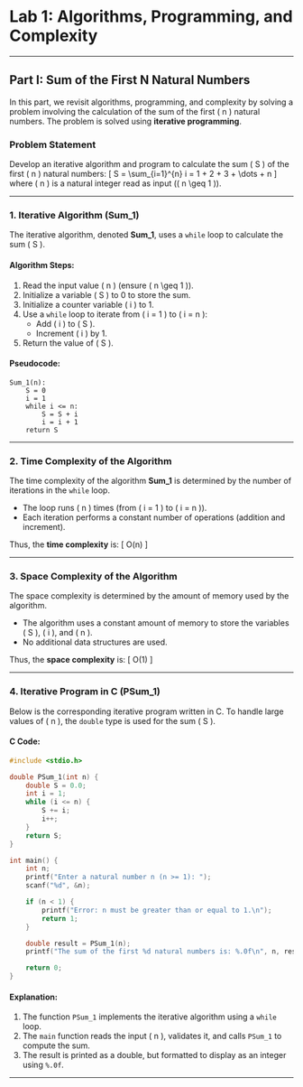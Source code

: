 # Lab 1: Algorithms, Programming, and Complexity

---

## Part I: Sum of the First N Natural Numbers

In this part, we revisit algorithms, programming, and complexity by solving a problem involving the calculation of the sum of the first \( n \) natural numbers. The problem is solved using **iterative programming**.

### Problem Statement
Develop an iterative algorithm and program to calculate the sum \( S \) of the first \( n \) natural numbers:
\[
S = \sum_{i=1}^{n} i = 1 + 2 + 3 + \dots + n
\]
where \( n \) is a natural integer read as input (\( n \geq 1 \)).

---

### 1. Iterative Algorithm (Sum_1)
The iterative algorithm, denoted **Sum_1**, uses a `while` loop to calculate the sum \( S \).

#### Algorithm Steps:
1. Read the input value \( n \) (ensure \( n \geq 1 \)).
2. Initialize a variable \( S \) to 0 to store the sum.
3. Initialize a counter variable \( i \) to 1.
4. Use a `while` loop to iterate from \( i = 1 \) to \( i = n \):
   - Add \( i \) to \( S \).
   - Increment \( i \) by 1.
5. Return the value of \( S \).

#### Pseudocode:
```
Sum_1(n):
    S = 0
    i = 1
    while i <= n:
        S = S + i
        i = i + 1
    return S
```

---

### 2. Time Complexity of the Algorithm
The time complexity of the algorithm **Sum_1** is determined by the number of iterations in the `while` loop.

- The loop runs \( n \) times (from \( i = 1 \) to \( i = n \)).
- Each iteration performs a constant number of operations (addition and increment).

Thus, the **time complexity** is:
\[
O(n)
\]

---

### 3. Space Complexity of the Algorithm
The space complexity is determined by the amount of memory used by the algorithm.

- The algorithm uses a constant amount of memory to store the variables \( S \), \( i \), and \( n \).
- No additional data structures are used.

Thus, the **space complexity** is:
\[
O(1)
\]

---

### 4. Iterative Program in C (PSum_1)
Below is the corresponding iterative program written in C. To handle large values of \( n \), the `double` type is used for the sum \( S \).

#### C Code:
```c
#include <stdio.h>

double PSum_1(int n) {
    double S = 0.0;
    int i = 1;
    while (i <= n) {
        S += i;
        i++;
    }
    return S;
}

int main() {
    int n;
    printf("Enter a natural number n (n >= 1): ");
    scanf("%d", &n);

    if (n < 1) {
        printf("Error: n must be greater than or equal to 1.\n");
        return 1;
    }

    double result = PSum_1(n);
    printf("The sum of the first %d natural numbers is: %.0f\n", n, result);

    return 0;
}
```

#### Explanation:
1. The function `PSum_1` implements the iterative algorithm using a `while` loop.
2. The `main` function reads the input \( n \), validates it, and calls `PSum_1` to compute the sum.
3. The result is printed as a double, but formatted to display as an integer using `%.0f`.

---
